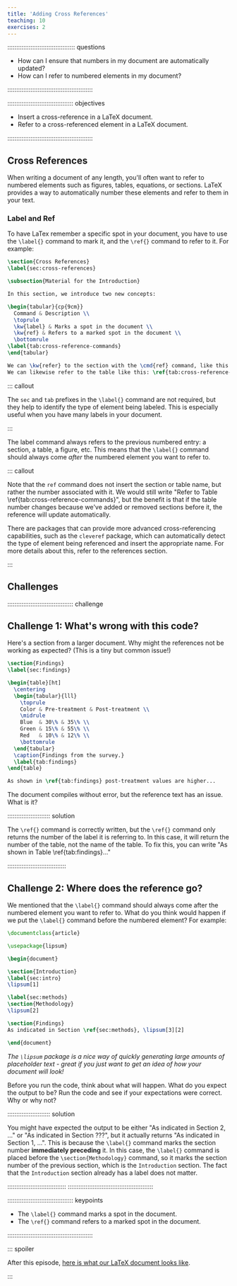 ```yaml
---
title: 'Adding Cross References'
teaching: 10
exercises: 2
---
```


:::::::::::::::::::::::::::::::::::::: questions

- How can I ensure that numbers in my document are automatically updated?
- How can I refer to numbered elements in my document?

::::::::::::::::::::::::::::::::::::::::::::::::

::::::::::::::::::::::::::::::::::::: objectives

- Insert a cross-reference in a LaTeX document.
- Refer to a cross-referenced element in a LaTeX document.

::::::::::::::::::::::::::::::::::::::::::::::::

## Cross References

When writing a document of any length, you'll often want to refer to numbered elements such as
figures, tables, equations, or sections. LaTeX provides a way to automatically number these elements
and refer to them in your text.

### Label and Ref

To have LaTex remember a specific spot in your document, you have to use the `\label{}` command to
mark it, and the `\ref{}` command to refer to it. For example:

```latex
\section{Cross References}
\label{sec:cross-references}

\subsection{Material for the Introduction}

In this section, we introduce two new concepts:

\begin{tabular}{cp{9cm}}
  Command & Description \\
  \toprule
  \kw{label} & Marks a spot in the document \\
  \kw{ref} & Refers to a marked spot in the document \\
  \bottomrule
\label{tab:cross-reference-commands}
\end{tabular}

We can \kw{refer} to the section with the \cmd{ref} command, like this: \ref{sec:cross-references}.
We can likewise refer to the table like this: \ref{tab:cross-reference-commands}.
```

::: callout

The `sec` and `tab` prefixes in the `\label{}` command are not required, but they help to identify
the type of element being labeled. This is especially useful when you have many labels in your
document.

:::

The label command always refers to the previous numbered entry: a section, a table, a figure, etc.
This means that the `\label{}` command should always come *after* the numbered element you want to
refer to.

::: callout

Note that the `ref` command does not insert the section or table name, but rather the number
associated with it. We would still write "Refer to Table \ref{tab:cross-reference-commands}", but
the benefit is that if the table number changes because we've added or removed sections before it,
the reference will update automatically.

There are packages that can provide more advanced cross-referencing capabilities, such as the
`cleveref` package, which can automatically detect the type of element being referenced and insert
the appropriate name. For more details about this, refer to the references section.

:::

## Challenges

::::::::::::::::::::::::::::::::::::: challenge

## Challenge 1: What's wrong with this code?

Here's a section from a larger document. Why might the references not be working as expected? (This
is a tiny but common issue!)

```latex
\section{Findings}
\label{sec:findings}

\begin{table}[ht]
  \centering
  \begin{tabular}{lll}
    \toprule
    Color & Pre-treatment & Post-treatment \\
    \midrule
    Blue  & 30\% & 35\% \\
    Green & 15\% & 55\% \\
    Red   & 10\% & 12\% \\
    \bottomrule
  \end{tabular}
  \caption{Findings from the survey.}
  \label{tab:findings}
\end{table}

As shown in \ref{tab:findings} post-treatment values are higher...

```

The document compiles without error, but the reference text has an issue. What is it?

:::::::::::::::::::::::: solution

The `\ref{}` command is correctly written, but the `\ref{}` command only returns the number of the
label it is referring to. In this case, it will return the number of the table, not the name of the
table. To fix this, you can write "As shown in Table \ref{tab:findings}..."

:::::::::::::::::::::::::::::::::


## Challenge 2: Where does the reference go?

We mentioned that the `\label{}` command should always come after the numbered element you want to
refer to. What do you think would happen if we put the `\label{}` command before the numbered
element? For example:

```latex
\documentclass{article}

\usepackage{lipsum}

\begin{document}

\section{Introduction}
\label{sec:intro}
\lipsum[1]

\label{sec:methods}
\section{Methodology}
\lipsum[2]

\section{Findings}
As indicated in Section \ref{sec:methods}, \lipsum[3][2]

\end{document}
```

*The `\lipsum` package is a nice way of quickly generating large amounts of placeholder text -
great if you just want to get an idea of how your document will look!*

Before you run the code, think about what will happen. What do you expect the output to be?
Run the code and see if your expectations were correct. Why or why not?

:::::::::::::::::::::::: solution

You might have expected the output to be either "As indicated in Section 2, ..." or "As indicated
in Section ???", but it actually returns "As indicated in Section 1, ...". This is because the
`\label{}` command marks the section number **immediately preceding** it. In this case, the
`\label{}` command is placed before the `\section{Methodology}` command, so it marks the section
number of the previous section, which is the `Introduction` section. The fact that the
`Introduction` section already has a label does not matter.

:::::::::::::::::::::::::::::::::
::::::::::::::::::::::::::::::::::::::::::::::::

::::::::::::::::::::::::::::::::::::: keypoints

- The `\label{}` command marks a spot in the document.
- The `\ref{}` command refers to a marked spot in the document.

::::::::::::::::::::::::::::::::::::::::::::::::

::: spoiler

After this episode, [here is what our LaTeX document looks like](files/document_state/ep-08.tex).

:::
